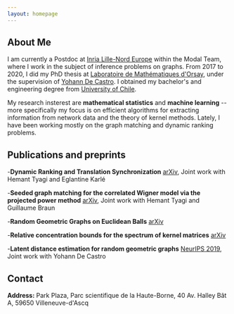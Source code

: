 ```yaml
---
layout: homepage
---
```


## About Me

I am currently a Postdoc at [Inria Lille-Nord Europe](https://www.inria.fr/fr/centre-inria-de-luniversite-de-lille) within the Modal Team, where I work in the subject of inference problems on graphs. From 2017 to 2020, I did my PhD thesis at [Laboratoire de Mathématiques d'Orsay](https://www.imo.universite-paris-saclay.fr/en/), under the supervision of [Yohann De Castro](https://ydecastro.github.io/). I obtained my bachelor's and engineering degree from [University of Chile](https://www.dim.uchile.cl/). 

My research insterest are **mathematical statistics** and **machine learning** -- more specifically my focus is on efficient algorithms for extracting information from network data and the theory of kernel methods. Lately, I have been working mostly on the graph matching and dynamic 
ranking problems.

## Publications and preprints
-**Dynamic Ranking and Translation Synchronization** [arXiv](https://arxiv.org/abs/2207.01455),
Joint work with Hemant Tyagi and Eglantine Karlé

-**Seeded graph matching for the correlated Wigner model via the projected power method** [arXiv](https://arxiv.org/abs/2204.04099), 
Joint work with Hemant Tyagi and Guillaume Braun

-**Random Geometric Graphs on Euclidean Balls** [arXiv](https://arxiv.org/abs/2010.13734)

-**Relative concentration bounds for the spectrum of kernel matrices** [arXiv](https://arxiv.org/abs/1812.02108)

-**Latent distance estimation for random geometric graphs** [NeurIPS 2019](https://papers.nips.cc/paper/2019/hash/c4414e538a5475ec0244673b7f2f7dbb-Abstract.html),  
Joint work with Yohann De Castro

## Contact
**Address:** Park Plaza, Parc scientifique de la Haute-Borne, 40 Av. Halley Bât A, 59650 Villeneuve-d'Ascq

